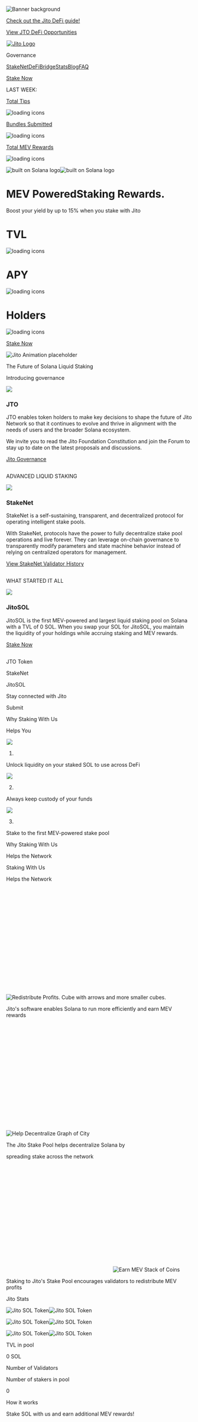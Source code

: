 ![Banner background](/_next/image/?url=%2Fboxes.webp&w=3840&q=75)

[Check out the Jito DeFi guide!](/defi/)

[View JTO DeFi Opportunities](/defi/)

[![Jito
Logo](data:image/gif;base64,R0lGODlhAQABAIAAAAAAAP///yH5BAEAAAAALAAAAAABAAEAAAIBRAA7)![Jito
Logo](/_next/image/?url=%2Fhomepage%2Fjito_logo_green_small.webp&w=3840&q=75)](/)

Governance

[StakeNet](/stakenet/)[DeFi](/defi/)[Bridge](/bridge/)[Stats](/stats/)[Blog](/blog/)[FAQ](/faq/)

[Stake Now](/staking/)

LAST WEEK:

[Total Tips](https://explorer.jito.wtf)

![loading icons](/three-dots-dark.svg)

[Bundles Submitted](https://explorer.jito.wtf)

![loading icons](/three-dots-dark.svg)

[Total MEV Rewards](https://explorer.jito.wtf)

![loading icons](/three-dots-dark.svg)

![built on Solana
logo](/_next/image/?url=%2Fhomepage%2Fbuilt_on_solana.webp&w=3840&q=75)![built
on Solana
logo](/_next/image/?url=%2Fhomepage%2Fbuilt_on_solana.webp&w=3840&q=75)

# MEV PoweredStaking Rewards.

Boost your yield by up to 15% when you stake with Jito

# TVL

![loading icons](/three-dots-dark.svg)

# APY

![loading icons](/three-dots-dark.svg)

# Holders

![loading icons](/three-dots-dark.svg)

[Stake Now](/staking/)

![Jito Animation
placeholder](/_next/image/?url=%2FplaceholderAnim_white.webp&w=3840&q=75)

The Future of Solana Liquid Staking

Introducing governance

![](/logos/jtoIcon.svg)

### JTO

JTO enables token holders to make key decisions to shape the future of Jito
Network so that it continues to evolve and thrive in alignment with the needs
of users and the broader Solana ecosystem.

We invite you to read the Jito Foundation Constitution and join the Forum to
stay up to date on the latest proposals and discussions.

[Jito Governance](https://gov.jito.network)

![](data:image/gif;base64,R0lGODlhAQABAIAAAAAAAP///yH5BAEAAAAALAAAAAABAAEAAAIBRAA7)

ADVANCED LIQUID STAKING

![](/logos/stakenetLogo.svg)

### StakeNet

StakeNet is a self-sustaining, transparent, and decentralized protocol for
operating intelligent stake pools.

With StakeNet, protocols have the power to fully decentralize stake pool
operations and live forever. They can leverage on-chain governance to
transparently modify parameters and state machine behavior instead of relying
on centralized operators for management.

[View StakeNet Validator History](/stakenet/)

![](data:image/gif;base64,R0lGODlhAQABAIAAAAAAAP///yH5BAEAAAAALAAAAAABAAEAAAIBRAA7)

WHAT STARTED IT ALL

![](/coins/JITOSOL.png)

### JitoSOL

JitoSOL is the first MEV-powered and largest liquid staking pool on Solana
with a TVL of 0 SOL. When you swap your SOL for JitoSOL, you maintain the
liquidity of your holdings while accruing staking and MEV rewards.

[Stake Now](/staking/)

![](data:image/gif;base64,R0lGODlhAQABAIAAAAAAAP///yH5BAEAAAAALAAAAAABAAEAAAIBRAA7)

JTO Token

StakeNet

JitoSOL

Stay connected with Jito

Submit

Why Staking With Us

Helps You

![](data:image/gif;base64,R0lGODlhAQABAIAAAAAAAP///yH5BAEAAAAALAAAAAABAAEAAAIBRAA7)![](/_next/image/?url=%2Fhomepage%2Fwhy_staking%2Funlock_liquidity.png&w=3840&q=75)

01.

Unlock liquidity on your staked SOL to use across DeFi

![](data:image/gif;base64,R0lGODlhAQABAIAAAAAAAP///yH5BAEAAAAALAAAAAABAAEAAAIBRAA7)![](/_next/image/?url=%2Fhomepage%2Fwhy_staking%2Fcustody_funds.png&w=3840&q=75)

02.

Always keep custody of your funds

![](data:image/gif;base64,R0lGODlhAQABAIAAAAAAAP///yH5BAEAAAAALAAAAAABAAEAAAIBRAA7)![](/_next/image/?url=%2Fhomepage%2Fwhy_staking%2FMEV_rewards.png&w=3840&q=75)

03.

Stake to the first MEV-powered stake pool

Why Staking With Us

Helps the Network

Staking With Us

Helps the Network

![](data:image/svg+xml,%3csvg%20xmlns=%27http://www.w3.org/2000/svg%27%20version=%271.1%27%20width=%27288%27%20height=%27288%27/%3e)![Redistribute
Profits. Cube with arrows and more smaller
cubes.](data:image/gif;base64,R0lGODlhAQABAIAAAAAAAP///yH5BAEAAAAALAAAAAABAAEAAAIBRAA7)![Redistribute
Profits. Cube with arrows and more smaller
cubes.](/_next/image/?url=%2Fhomepage%2Fwhy_staking%2Fredistribute_profits.webp&w=384&q=75)

Jito's software enables Solana to run more efficiently and earn MEV rewards

![](data:image/svg+xml,%3csvg%20xmlns=%27http://www.w3.org/2000/svg%27%20version=%271.1%27%20width=%27288%27%20height=%27288%27/%3e)![Help
Decentralize Graph of
City](data:image/gif;base64,R0lGODlhAQABAIAAAAAAAP///yH5BAEAAAAALAAAAAABAAEAAAIBRAA7)![Help
Decentralize Graph of
City](/_next/image/?url=%2Fhomepage%2Fwhy_staking%2Fhelp_decentralize.webp&w=384&q=75)

The Jito Stake Pool helps decentralize Solana by

spreading stake across the network

![](data:image/svg+xml,%3csvg%20xmlns=%27http://www.w3.org/2000/svg%27%20version=%271.1%27%20width=%27288%27%20height=%27288%27/%3e)![Earn
MEV Stack of
Coins](data:image/gif;base64,R0lGODlhAQABAIAAAAAAAP///yH5BAEAAAAALAAAAAABAAEAAAIBRAA7)![Earn
MEV Stack of
Coins](/_next/image/?url=%2Fhomepage%2Fwhy_staking%2Fearn_mev.webp&w=384&q=75)

Staking to Jito's Stake Pool encourages validators to redistribute MEV profits

Jito Stats

![Jito SOL
Token](/_next/image/?url=%2Fhomepage%2Fjito_sol_token.webp&w=3840&q=75)![Jito
SOL Token](/_next/image/?url=%2Fhomepage%2Fjito_sol_token.webp&w=3840&q=75)

![Jito SOL
Token](/_next/image/?url=%2Fhomepage%2Fjito_sol_token.webp&w=3840&q=75)![Jito
SOL Token](/_next/image/?url=%2Fhomepage%2Fjito_sol_token.webp&w=3840&q=75)

![Jito SOL
Token](/_next/image/?url=%2Fhomepage%2Fjito_sol_token.webp&w=3840&q=75)![Jito
SOL Token](/_next/image/?url=%2Fhomepage%2Fjito_sol_token.webp&w=3840&q=75)

TVL in pool

0 SOL

Number of Validators

Number of stakers in pool

0

How it works

Stake SOL with us and earn additional MEV rewards!

![](data:image/svg+xml,%3csvg%20xmlns=%27http://www.w3.org/2000/svg%27%20version=%271.1%27%20width=%27320%27%20height=%27224%27/%3e)![](data:image/gif;base64,R0lGODlhAQABAIAAAAAAAP///yH5BAEAAAAALAAAAAABAAEAAAIBRAA7)![](/_next/image/?url=%2Fhomepage%2Fhow_it_works%2Fliquid_token.webp&w=384&q=75)

01

Deposit SOL into the pool and receive JitoSOL

![](data:image/svg+xml,%3csvg%20xmlns=%27http://www.w3.org/2000/svg%27%20version=%271.1%27%20width=%27320%27%20height=%27224%27/%3e)![](data:image/gif;base64,R0lGODlhAQABAIAAAAAAAP///yH5BAEAAAAALAAAAAABAAEAAAIBRAA7)![](/_next/image/?url=%2Fhomepage%2Fhow_it_works%2Fdelegate_to_validators.webp&w=384&q=75)

02

The Jito Stake Pool delegates your SOL to MEV-enabled validators

![](data:image/svg+xml,%3csvg%20xmlns=%27http://www.w3.org/2000/svg%27%20version=%271.1%27%20width=%27320%27%20height=%27224%27/%3e)![](data:image/gif;base64,R0lGODlhAQABAIAAAAAAAP///yH5BAEAAAAALAAAAAABAAEAAAIBRAA7)![](/_next/image/?url=%2Fhomepage%2Fhow_it_works%2Faccrue_rewards.webp&w=384&q=75)

03

Those validators auction off blockspace and receive MEV rewards

![](data:image/svg+xml,%3csvg%20xmlns=%27http://www.w3.org/2000/svg%27%20version=%271.1%27%20width=%27320%27%20height=%27224%27/%3e)![](data:image/gif;base64,R0lGODlhAQABAIAAAAAAAP///yH5BAEAAAAALAAAAAABAAEAAAIBRAA7)![](/_next/image/?url=%2Fhomepage%2Fhow_it_works%2Frewards_to_stake_pool.webp&w=384&q=75)

04

These MEV rewards are redistributed to the stake pool as extra APY

![](data:image/svg+xml,%3csvg%20xmlns=%27http://www.w3.org/2000/svg%27%20version=%271.1%27%20width=%27320%27%20height=%27224%27/%3e)![](data:image/gif;base64,R0lGODlhAQABAIAAAAAAAP///yH5BAEAAAAALAAAAAABAAEAAAIBRAA7)![](/_next/image/?url=%2Fhomepage%2Fhow_it_works%2Fmore_sol.webp&w=384&q=75)

05

Your JitoSOL accrues MEV rewards in addition to staking rewards

![](data:image/svg+xml,%3csvg%20xmlns=%27http://www.w3.org/2000/svg%27%20version=%271.1%27%20width=%27320%27%20height=%27224%27/%3e)![](data:image/gif;base64,R0lGODlhAQABAIAAAAAAAP///yH5BAEAAAAALAAAAAABAAEAAAIBRAA7)![](/_next/image/?url=%2Fhomepage%2Fhow_it_works%2Fliquid_token.webp&w=384&q=75)

01

Deposit SOL into the pool and receive JitoSOL

![](data:image/svg+xml,%3csvg%20xmlns=%27http://www.w3.org/2000/svg%27%20version=%271.1%27%20width=%27320%27%20height=%27224%27/%3e)![](data:image/gif;base64,R0lGODlhAQABAIAAAAAAAP///yH5BAEAAAAALAAAAAABAAEAAAIBRAA7)![](/_next/image/?url=%2Fhomepage%2Fhow_it_works%2Fdelegate_to_validators.webp&w=384&q=75)

02

The Jito Stake Pool delegates your SOL to MEV-enabled validators

![](data:image/svg+xml,%3csvg%20xmlns=%27http://www.w3.org/2000/svg%27%20version=%271.1%27%20width=%27320%27%20height=%27224%27/%3e)![](/_next/image/?url=%2Fhomepage%2Fhow_it_works%2Faccrue_rewards.webp&w=640&q=75)![](/_next/image/?url=%2Fhomepage%2Fhow_it_works%2Faccrue_rewards.webp&w=384&q=75)

03

Those validators auction off blockspace and receive MEV rewards

![](data:image/svg+xml,%3csvg%20xmlns=%27http://www.w3.org/2000/svg%27%20version=%271.1%27%20width=%27320%27%20height=%27224%27/%3e)![](/_next/image/?url=%2Fhomepage%2Fhow_it_works%2Frewards_to_stake_pool.webp&w=640&q=75)![](/_next/image/?url=%2Fhomepage%2Fhow_it_works%2Frewards_to_stake_pool.webp&w=384&q=75)

04

These MEV rewards are redistributed to the stake pool as extra APY

![](data:image/svg+xml,%3csvg%20xmlns=%27http://www.w3.org/2000/svg%27%20version=%271.1%27%20width=%27320%27%20height=%27224%27/%3e)![](/_next/image/?url=%2Fhomepage%2Fhow_it_works%2Fmore_sol.webp&w=640&q=75)![](/_next/image/?url=%2Fhomepage%2Fhow_it_works%2Fmore_sol.webp&w=384&q=75)

05

Your JitoSOL accrues MEV rewards in addition to staking rewards

![Falling
coins](/_next/image/?url=%2Fhomepage%2Ftestimonial%2Ffalling_coins.webp&w=3840&q=75)![Falling
coins](/_next/image/?url=%2Fhomepage%2Ftestimonial%2Ffalling_coins.webp&w=3840&q=75)

![Falling
coins](/_next/image/?url=%2Fhomepage%2Ftestimonial%2Ffalling_coins_with_pills.webp&w=3840&q=75)![Falling
coins](/_next/image/?url=%2Fhomepage%2Ftestimonial%2Ffalling_coins_with_pills.webp&w=3840&q=75)

Earn Boosted  
Rewards Now.

[Stake Now](/staking/)

[Jito home button and
logo![](data:image/svg+xml,%3csvg%20xmlns=%27http://www.w3.org/2000/svg%27%20version=%271.1%27%20width=%2785%27%20height=%2732%27/%3e)![Jito
Logo](/_next/image/?url=%2Fhomepage%2Fjito_logo_green_small.webp&w=256&q=75)![Jito
Logo](/_next/image/?url=%2Fhomepage%2Fjito_logo_green_small.webp&w=256&q=75)](/)

[Home](/)[StakeNet](/stakenet/)[JTO](/jto/)[FAQ](/faq/)[Brand
Assets](https://drive.google.com/drive/u/0/folders/1KuEn60FLsmQZDSDDZ15dCPyxFgQAaAtL)[Airdrop](/airdrop/)[Referrals](/referrals/)[Points](/points/)[DeFi](/defi/)[Bridge](/bridge/)[Blog](/blog/)[Disclaimer](/docs/jitosol/disclaimer/)[Manage
Stake Accounts](/manage/)[Harvest MEV Rewards](/harvest/)

Privacy

Links

Docs

© 2024 Jito Foundation

All rights reserved

### Cookie Consent

We use cookies to analyze user traffic on our site, enable us to improve the
site’s usability, serve personalized ads and/or content, and for other uses
designed to enhance your browsing experience. By clicking “Accept All,” you
consent to our use of cookies. By using our website, you agree to our [Terms
of Use](https://jito-labs.gitbook.io/mev/references/terms-of-service) and
acknowledge our [Privacy Policy](https://jito-
labs.gitbook.io/mev/references/privacy-policy).

Reject AllAccept All

